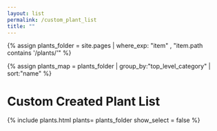 ```yaml
---
layout: list                                                            
permalink: /custom_plant_list
title: ""
---
```

{% assign plants_folder = site.pages | where_exp: "item" , "item.path contains '/plants/'" %}

{% assign plants_map = plants_folder | group_by:"top_level_category" | sort:"name" %}

<h1>Custom Created Plant List</h1>

<script type="text/javascript" language="javascript" src="https://code.jquery.com/jquery-3.5.1.js"></script>
<script type="text/javascript" class="init">

    // takes a string and returns a base 36 integer  
    var base64_url_decode = function(input) {
        //var processedString = input.replace('.','+').replace('_','/').replace('-','='); 
        return parseInt(input, 36);
    };

    // Takes a string and returns a list of plant ids
    var bitwise_decode_to_plant_ids = function(input) {
       list = []
       for (let i = 0; i < 32; i++) {
          if ( (input >> i) & 1 ) {
             list.push(i);
          }
       }
       return list
    };

    const params = new URLSearchParams(window.location.search); //parse params
    console.log("window.location.search", window.location.search);
    console.log("params", params);
    const encoded_plants = params.get("encoded_plants"); //get q param
    console.log("encoded_plants:", encoded_plants);


    var base64 = base64_url_decode(encoded_plants);
    console.log("base64", base64);

    var plant_ids = bitwise_decode_to_plant_ids(base64);
    console.log("decoded plant ids *fingers crossed*", plant_ids);
</script>

{% include plants.html 
	plants= plants_folder 
    show_select = false
%}

